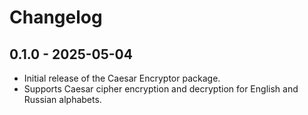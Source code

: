 # Changelog

## 0.1.0 - 2025-05-04

- Initial release of the Caesar Encryptor package.
- Supports Caesar cipher encryption and decryption for English and Russian alphabets.
